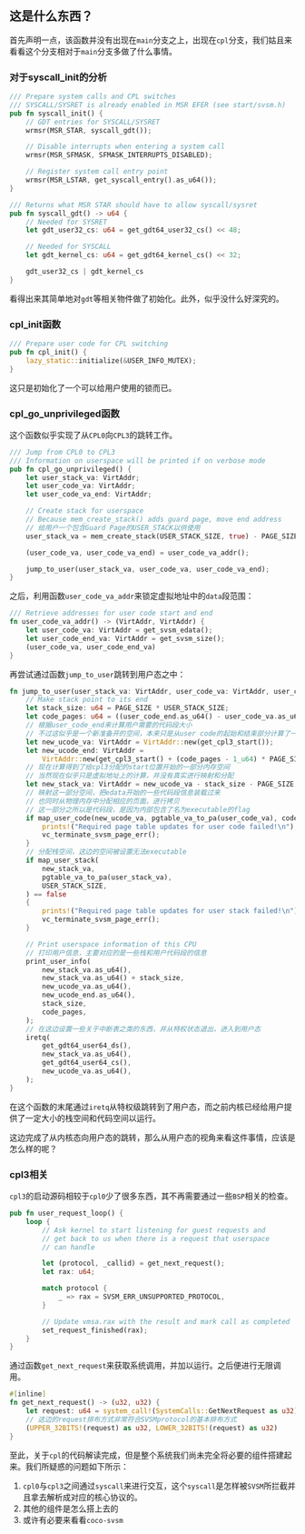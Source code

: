 ## 这是什么东西？
首先声明一点，该函数并没有出现在`main`分支之上，出现在`cpl`分支，我们姑且来看看这个分支相对于`main`分支多做了什么事情。
### 对于syscall_init的分析
```rust
/// Prepare system calls and CPL switches
/// SYSCALL/SYSRET is already enabled in MSR EFER (see start/svsm.h)
pub fn syscall_init() {
    // GDT entries for SYSCALL/SYSRET
    wrmsr(MSR_STAR, syscall_gdt());

    // Disable interrupts when entering a system call
    wrmsr(MSR_SFMASK, SFMASK_INTERRUPTS_DISABLED);

    // Register system call entry point
    wrmsr(MSR_LSTAR, get_syscall_entry().as_u64());
}

/// Returns what MSR STAR should have to allow syscall/sysret
pub fn syscall_gdt() -> u64 {
    // Needed for SYSRET
    let gdt_user32_cs: u64 = get_gdt64_user32_cs() << 48;

    // Needed for SYSCALL
    let gdt_kernel_cs: u64 = get_gdt64_kernel_cs() << 32;

    gdt_user32_cs | gdt_kernel_cs
}
```
看得出来其简单地对`gdt`等相关物件做了初始化。此外，似乎没什么好深究的。
### cpl_init函数
```rust
/// Prepare user code for CPL switching
pub fn cpl_init() {
    lazy_static::initialize(&USER_INFO_MUTEX);
}
```
这只是初始化了一个可以给用户使用的锁而已。
### cpl_go_unprivileged函数
这个函数似乎实现了从`CPL0`向`CPL3`的跳转工作。
```rust
/// Jump from CPL0 to CPL3
/// Information on userspace will be printed if on verbose mode
pub fn cpl_go_unprivileged() {
    let user_stack_va: VirtAddr;
    let user_code_va: VirtAddr;
    let user_code_va_end: VirtAddr;

    // Create stack for userspace
    // Because mem_create_stack() adds guard page, move end address
    // 给用户一个包含Guard Page的USER_STACK以供使用
    user_stack_va = mem_create_stack(USER_STACK_SIZE, true) - PAGE_SIZE;

    (user_code_va, user_code_va_end) = user_code_va_addr();

    jump_to_user(user_stack_va, user_code_va, user_code_va_end);
}
```
之后，利用函数`user_code_va_addr`来锁定虚拟地址中的`data`段范围：
```rust
/// Retrieve addresses for user code start and end
fn user_code_va_addr() -> (VirtAddr, VirtAddr) {
    let user_code_va: VirtAddr = get_svsm_edata();
    let user_code_end_va: VirtAddr = get_svsm_size();
    (user_code_va, user_code_end_va)
}
```
再尝试通过函数`jump_to_user`跳转到用户态之中：
```rust
fn jump_to_user(user_stack_va: VirtAddr, user_code_va: VirtAddr, user_code_end: VirtAddr) {
    // Make stack point to its end
    let stack_size: u64 = PAGE_SIZE * USER_STACK_SIZE;
    let code_pages: u64 = ((user_code_end.as_u64() - user_code_va.as_u64()) / PAGE_SIZE) + 1;
    // 根据user_code_end来计算用户需要的代码段大小
    // 不过这似乎是一个新准备开的空间，本来只是从user code的起始和结束部分计算了一个小区间
    let new_ucode_va: VirtAddr = VirtAddr::new(get_cpl3_start());
    let new_ucode_end: VirtAddr =
        VirtAddr::new(get_cpl3_start() + (code_pages - 1_u64) * PAGE_SIZE);
    // 现在计算得到了给cpl3分配的start位置开始的一部分内存空间
    // 当然现在似乎只是虚拟地址上的计算，并没有真实进行映射和分配
    let new_stack_va: VirtAddr = new_ucode_va - stack_size - PAGE_SIZE;
    // 映射这一部分空间，把edata开始的一些代码段信息装载过来
    // 也同时从物理内存中分配相应的页面，进行拷贝
    // 这一部分之所以是代码段，是因为内部包含了名为executable的flag
    if map_user_code(new_ucode_va, pgtable_va_to_pa(user_code_va), code_pages) == false {
        prints!("Required page table updates for user code failed!\n");
        vc_terminate_svsm_page_err();
    }
    // 分配栈空间，这边的空间被设置无法executable
    if map_user_stack(
        new_stack_va,
        pgtable_va_to_pa(user_stack_va),
        USER_STACK_SIZE,
    ) == false
    {
        prints!("Required page table updates for user stack failed!\n");
        vc_terminate_svsm_page_err();
    }

    // Print userspace information of this CPU
    // 打印用户信息，主要对应的是一些栈和用户代码段的信息
    print_user_info(
        new_stack_va.as_u64(),
        new_stack_va.as_u64() + stack_size,
        new_ucode_va.as_u64(),
        new_ucode_end.as_u64(),
        stack_size,
        code_pages,
    );
    // 在这边设置一些关于中断表之类的东西，并从特权状态退出，进入到用户态
    iretq(
        get_gdt64_user64_ds(),
        new_stack_va.as_u64(),
        get_gdt64_user64_cs(),
        new_ucode_va.as_u64(),
    );
}
```
在这个函数的末尾通过`iretq`从特权级跳转到了用户态，而之前内核已经给用户提供了一定大小的栈空间和代码空间以运行。

这边完成了从内核态向用户态的跳转，那么从用户态的视角来看这件事情，应该是怎么样的呢？
### cpl3相关
`cpl3`的启动源码相较于`cpl0`少了很多东西，其不再需要通过一些`BSP`相关的检查。
```rust
pub fn user_request_loop() {
    loop {
        // Ask kernel to start listening for guest requests and
        // get back to us when there is a request that userspace
        // can handle

        let (protocol, _callid) = get_next_request();
        let rax: u64;

        match protocol {
            _ => rax = SVSM_ERR_UNSUPPORTED_PROTOCOL,
        }

        // Update vmsa.rax with the result and mark call as completed
        set_request_finished(rax);
    }
}
```
通过函数`get_next_request`来获取系统调用，并加以运行。之后便进行无限调用。
```rust
#[inline]
fn get_next_request() -> (u32, u32) {
    let request: u64 = system_call!(SystemCalls::GetNextRequest as u32);
    // 这边的request排布方式非常符合SVSMprotocol的基本排布方式
    (UPPER_32BITS!(request) as u32, LOWER_32BITS!(request) as u32)
}
```
至此，关于`cpl`的代码解读完成，但是整个系统我们尚未完全将必要的组件搭建起来。我们所疑惑的问题如下所示：

1. `cpl0`与`cpl3`之间通过`syscall`来进行交互，这个`syscall`是怎样被`SVSM`所拦截并且拿去解析成对应的核心协议的。
2. 其他的组件是怎么搭上去的
3. 或许有必要来看看`coco-svsm`
